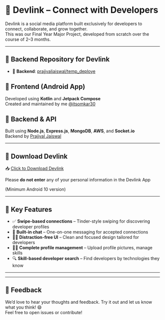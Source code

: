 # 🚀 Devlink – Connect with Developers

Devlink is a social media platform built exclusively for developers to connect, collaborate, and grow together.  
This was our Final Year Major Project, developed from scratch over the course of 2–3 months.

---
## 📂 Backend Repository for Devlink


- 🔸 **Backend**: [prajjvaljaiswal/temp_deploye](https://github.com/prajjvaljaiswal/temp_deploye)

## 📱 Frontend (Android App)

Developed using **Kotlin** and **Jetpack Compose**  
Created and maintained by me [@itsomkar30](https://github.com/itsomkar30)

## 🧠 Backend & API

Built using **Node.js**, **Express.js**, **MongoDB**, **AWS**, and **Socket.io**  
Backend by [Prajjval Jaiswal](https://github.com/prajjvaljaiswal)

---

## 🔗 Download Devlink

📥 [Click to Download Devlink](https://drive.google.com/drive/folders/1rgmy5u1X_pV9jXYVzqAfetwxCpnAEYDo?usp=sharing)

Please **do not enter** any of your personal information in the Devlink App

(Minimum Android 10 version)

---

## 🚀 Key Features

- ✅ **Swipe-based connections** – Tinder-style swiping for discovering developer profiles
- 💬 **Built-in chat** – One-on-one messaging for accepted connections
- 🧘‍♂️ **Distraction-free UI** – Clean and focused design tailored for developers
- 🧑‍💼 **Complete profile management** – Upload profile pictures, manage skills
- 🔍 **Skill-based developer search** – Find developers by technologies they know

---


---

## 🙌 Feedback

We’d love to hear your thoughts and feedback. Try it out and let us know what you think! 😄  
Feel free to open issues or contribute!
